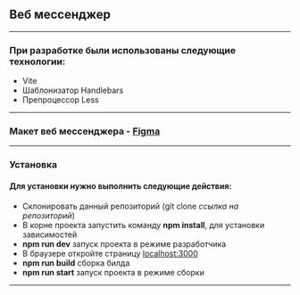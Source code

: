 ## Веб мессенджер

---

### При разработке были использованы следующие технологии:

- Vite
- Шаблонизатор Handlebars
- Препроцессор Less

---

### Макет веб мессенджера - [Figma](https://www.figma.com/design/nQd8AZRwSvq3ykmQsQ8euM/Messanger-(Community)?node-id=0-1&t=CCL9PUHjO5FaLwJF-0)

---

### Установка

#### Для установки нужно выполнить следующие действия:

- Склонировать данный репозиторий (git clone *ссылка на репозиторий*)
- В корне проекта запустить команду **npm install**, для установки зависимостей
- **npm run dev** запуск проекта в режиме разработчика
- В браузере откройте страницу [localhost:3000](localhost:3000)
- **npm run build** сборка билда
- **npm run start** запуск проекта в режиме сборки

---

